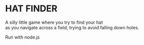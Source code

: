 # HAT FINDER
A silly little game where you try to find your hat  
as you navigate across a field, trying to avoid falling down holes.

Run with node.js
